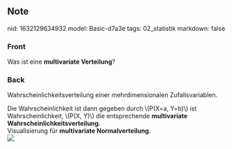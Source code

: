 ## Note
nid: 1632129634932
model: Basic-d7a3e
tags: 02_statistik
markdown: false

### Front
Was ist eine <b>multivariate Verteilung</b>?

### Back
Wahrscheinlichkeitsverteilung einer mehrdimensionalen
Zufallsvariablen.
<div>
  Die Wahrscheinlichkeit ist dann gegeben durch \(P(X=a, Y=b)\) ist
  Wahrscheinlichkeit, \(P(X, Y)\) die entsprechende <b>multivariate
  Wahrscheinlichkeitsverteilung</b>.
</div>
<div>
  Visualisierung für <b>multivariate Normalverteilung</b>.
</div>
<div><img src=
"paste-34af2e65b314970c956e0c5515632fabfb1b782a.jpg"></div>
